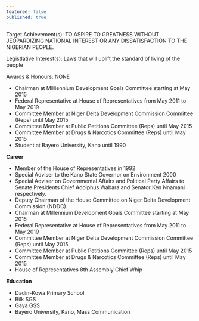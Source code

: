 ```yaml
---
featured: false
published: true
---
```

Target Achievement(s): TO ASPIRE TO GREATNESS WITHOUT JEOPARDIZING NATIONAL INTEREST OR ANY
DISSATISFACTION TO THE NIGERIAN PEOPLE.

Legistlative Interest(s): Laws that will uplift the standard of living of the people

Awards & Honours: NONE

* Chairman at Milliennium Development Goals Committee starting at May 2015
* Federal Representative at House of Representatives from May 2011 to May 2019
* Committee Member at Niger Delta Development Commission Committee (Reps) until May 2015
* Committee Member at Public Petitions Committee (Reps) until May 2015
* Committee Member at Drugs & Narcotics Committee (Reps) until May 2015
* Student at Bayero University, Kano until 1990

**Career**
- Member of the House of Representatives in 1992
- Special Adviser to the Kano State Governor on Environment 2000
- Special Adviser on Governmental Affairs and Political Party Affairs to Senate Presidents Chief Adolphus Wabara and Senator Ken Nnamani respectively.
- Deputy Chairman of the House Committee on Niger Delta Development Commission (NDDC).
- Chairman at Millennium Development Goals Committee starting at May 2015
- Federal Representative at House of Representatives from May 2011 to May 2019
- Committee Member at Niger Delta Development Commission Committee (Reps) until May 2015
- Committee Member at Public Petitions Committee (Reps) until May 2015
- Committee Member at Drugs & Narcotics Committee (Reps) until May 2015
- House of Representatives 8th Assembly Chief Whip

**Education**
- Dadin-Kowa Primary School
- Bilk SGS
- Gaya GSS
- Bayero University, Kano, Mass Communication




